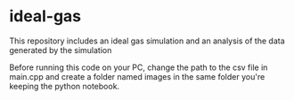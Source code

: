# ideal-gas
This repository includes an ideal gas simulation and an analysis of the data generated by the simulation

Before running this code on your PC, 
change the path to the csv file in main.cpp and create a folder named images in the same folder you're keeping the python notebook.
